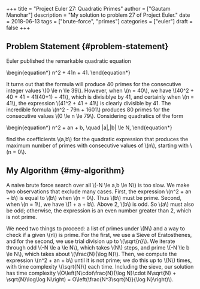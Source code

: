 +++
title = "Project Euler 27: Quadratic Primes"
author = ["Gautam Manohar"]
description = "My solution to problem 27 of Project Euler."
date = 2018-06-13
tags = ["brute-force", "primes"]
categories = ["euler"]
draft = false
+++

## Problem Statement {#problem-statement}

Euler published the remarkable quadratic equation

\begin{equation\*}
n^2 + 41n + 41.
\end{equation\*}

It turns out that the formula will produce 40 primes for the consecutive integer
values \\(0 \le n \le 39\\). However, when \\(n = 40\\), we have \\(40^2 + 40 + 41 =
41(40+1) + 41\\), which is divisiblye by 41, and certainly when \\(n = 41\\), the
expression \\(41^2 + 41 + 41\\) is clearly divisible by 41. The incredible formula
\\(n^2 - 79n + 1601\\) produces 80 primes for the consecutive values \\(0 \le n \le
79\\). Considering quadratics of the form

\begin{equation\*}
n^2 + an + b, \quad |a|,|b| \le N,
\end{equation\*}

find the coefficients \\(a,b\\) for the quadratic expression that produces the
maximum number of primes with consecutive values of \\(n\\), starting with \\(n = 0\\).


## My Algorithm {#my-algorithm}

A naive brute force search over all \\(-N \le a,b \le N\\) is too slow. We make two
observations that exclude many cases. First, the expression \\(n^2 + an + b\\) is
equal to \\(b\\) when \\(n = 0\\). Thus \\(b\\) must be prime. Second, when \\(n = 1\\), we have
\\(1 + a + b\\). Above 2, \\(b\\) is odd. So \\(a\\) must also be odd; otherwise, the
expression is an even number greater than 2, which is not prime.

We need two things to proceed: a list of primes under \\(N\\) and a way to check if
a given \\(n\\) is prime. For the first, we use a Sieve of Eratosthenes, and for the
second, we use trial division up to \\(\sqrt{n}\\). We iterate through odd \\(-N \le a
\le N\\), which takes \\(N\\) steps, and prime \\(-N \le b \le  N\\), which takes about
\\(\frac{N}{\log N}\\). Then, we compute the expression \\(n^2 + an + b\\) until it is
not prime; we do this up to \\(N\\) times, with time complexity \\(\sqrt{N}\\) each
time. Including the sieve, our solution has time complexity
\\(O\left(N\cdot\frac{N}{\log N}\cdot N\sqrt{N} + \sqrt{N}\log\log N\right) =
O\left(\frac{N^3\sqrt{N}}{\log N}\right)\\).
